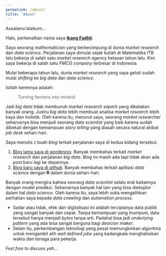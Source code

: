 ```yaml
---
permalink: /about/
title: "About"
---
```


Assalamu’alaikum…

Halo, perkenalkan nama saya [**Ikang
Fadhli**](www.linkedin.com/in/mohammad-rizka-fadhli-101).

Saya seorang *mathematician* yang berkecimpung di dunia *market
research* dan *data science*. Perjalanan saya dimulai sejak kuliah di
Matematika ITB lalu bekerja di salah satu *market research
agency* belasan tahun lalu. Kini saya bekerja di salah satu *FMCG company* terbesar di Indonesia.

Mulai beberapa tahun lalu, dunia *market research* yang saya geluti
sudah mulai *shifting* ke _big data_ dan *data science*.

Istilah kerennya adalah:

> Turning farmers into miners\!

Jadi *big data* tidak membunuh *market research* seperti yang dikatakan
banyak orang. Justru *big data* lebih membuat analisa *market research*
lebih kaya dan holistik. Oleh karena itu, menurut saya, seorang *market
researcher* seharusnya bisa menjadi seorang *data scientist* yang baik
karena sudah dibekali dengan kemampuan *story telling* yang diasah
secara natural akibat *job desk* sehari-hari.

Saya menulis `2` buah *blog* terkait perjalanan saya di kedua bidang
tersebut.

1.  [Blog lama saya di
    *wordpress*](https://passingthroughresearcher.wordpress.com/).
    Banyak membahas terkait *market research* dan perjalanan *big data*. Blog ini masih ada tapi tidak akan ada _post_ baru lagi ke depannya.
2.  [Blog baru saya di *github*](https://ikanx101.com/). Banyak membahas
    terkait aplikasi *data science* dengan **R** dalam dunia
    sehari-hari.

Banyak orang mengira bahwa seorang _data scientist_ selalu erat kaitannya dengan model prediksi. Sebenarnya banyak hal lain yang bisa dieksplor dalam hal _data science_. Oleh karena itu, saya lebih suka mengalihkan perhatian saya kepada _data crawling_ dan _automation process_.

- Sadar atau tidak, efek dari digitalisasi ini adalah terciptanya data publik yang sangat banyak dan cepat. Tanpa kemampuan yang mumpuni, data tersebut hanya menjadi _bytes_ tanpa arti. Padahal bisa jadi _underlying pattern_ yang ada bisa sangat berguna bagi _desicion maker_.
- Selain itu, perkembangan teknologi yang pesat memungkinkan algoritma untuk mengambil alih _well defined jobs_ yang kadangkala menghabiskan waktu dan tenaga para pekerja.

*Feel free to discuss yah*…
